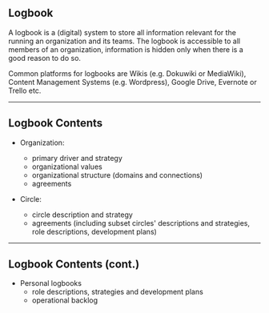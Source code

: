 ## Logbook

A logbook is a (digital) system to store all information relevant for the running an organization and its teams. The logbook is accessible to all members of an organization, information is hidden only when there is a good reason to do so.

Common platforms for logbooks are Wikis (e.g. Dokuwiki or MediaWiki), Content Management Systems (e.g. Wordpress), Google Drive, Evernote or Trello etc.

---

## Logbook Contents

* Organization: 
    * primary driver and strategy
    * organizational values
    * organizational structure (domains and connections)
    * agreements 

* Circle: 
    * circle description and strategy
    * agreements (including subset circles' descriptions and strategies, role descriptions, development plans)

---

## Logbook Contents (cont.)

* Personal logbooks
    * role descriptions, strategies and development plans
    * operational backlog
